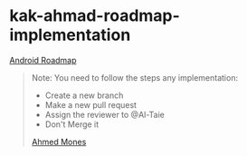# kak-ahmad-roadmap-implementation

[Android Roadmap](https://roadmap.sh/r/android-development-k9lx4)

> Note: You need to follow the steps any implementation:
> - Create a new branch
> - Make a new pull request
> - Assign the reviewer to @Al-Taie
> - Don't Merge it
>
> [Ahmed Mones](https://github.com/Al-Taie)
